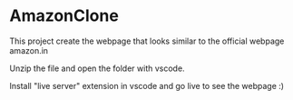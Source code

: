 # AmazonClone

This project create the webpage that looks similar to the official webpage amazon.in

Unzip the file and open the folder with vscode.

Install "live server" extension in vscode and go live to see the webpage :) 
